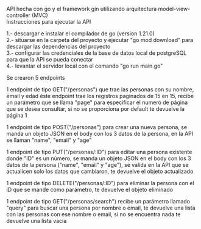 API hecha con go y el framework gin utilizando arquitectura model-view-controller (MVC) <br>
Instrucciones para ejecutar la API

1.- descargar e instalar el compilador de go (version 1.21.0)<br>
2.- situarse en la carpeta del proyecto y ejecutar "go mod download" para descargar las dependencias del proyecto<br>
3.- configurar las credenciales de la base de datos local de postgreSQL para que la API se pueda conectar<br>
4.- levantar el servidor local con el comando "go run main.go"

Se crearon 5 endpoints

1 endpoint de tipo GET("/personas") que trae las personas con su nombre, email y edad
éste endpoint trae los registros paginados de 15 en 15, recibe un parámetro que se llama "page" para especificar el numeró de página
que se desea consultar, si no se proporciona por default te devuelve la página 1

1 endpoint de tipo POST("/personas") para crear una nueva persona, se manda un objeto JSON en el body
con los 3 datos de la persona, en la API se llaman "name", "email" y "age"

1 endpoint de tipo PUT("/personas/:ID") para editar una persona existente donde "ID" es un número, se manda un objeto JSON en el body
con los 3 datos de la persona ("name", "email" y "age"), se valida en la API que  se actualicen solo los datos que cambiaron, 
te devuelve el objeto actualizado

1 endpoint de tipo DELETE("/personas/:ID") para eliminar la persona con el ID que se mande como parámetro, te devuelve el objeto eliminado

1 endpoint de tipo GET("/personas/search") recibe un parámetro llamado "query" para buscar una persona por nombre o email, 
te devuelve una lista con las personas con ese nombre o email, si no se encuentra nada te devuelve una lista vacía
